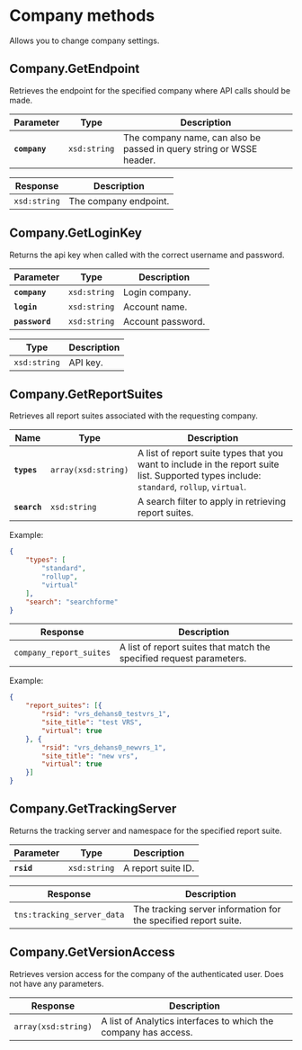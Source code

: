 # Company methods

Allows you to change company settings.

## Company.GetEndpoint

Retrieves the endpoint for the specified company where API calls should be made.

|Parameter|Type|Description|
|----|----|-----------|
|**`company`** |`xsd:string` |The company name, can also be passed in query string or WSSE header.|

|Response|Description|
|----|-----------|
|`xsd:string` |The company endpoint.|

## Company.GetLoginKey

Returns the api key when called with the correct username and password.

|Parameter|Type|Description|
|----|----|-----------|
|**`company`** |`xsd:string` |Login company.|
|**`login`** |`xsd:string` |Account name.|
|**`password`** |`xsd:string` |Account password.|

|Type|Description|
|----|-----------|
|``xsd:string`` |API key.|

## Company.GetReportSuites

Retrieves all report suites associated with the requesting company.

|Name|Type|Description|
|----|----|-----------|
|**`types`** |`array(xsd:string)` |A list of report suite types that you want to include in the report suite list. Supported types include: `standard`, `rollup`, `virtual`.|
|**`search`** |`xsd:string` |A search filter to apply in retrieving report suites.|

Example:

```json
{
    "types": [
        "standard",
        "rollup",
        "virtual"
    ],
    "search": "searchforme"
}
```

|Response|Description|
|----|-----------|
|`company_report_suites` |A list of report suites that match the specified request parameters.|

Example:

```json
{
    "report_suites": [{
        "rsid": "vrs_dehans0_testvrs_1",
        "site_title": "test VRS",
        "virtual": true
    }, {
        "rsid": "vrs_dehans0_newvrs_1",
        "site_title": "new vrs",
        "virtual": true
    }]
}
```

## Company.GetTrackingServer

Returns the tracking server and namespace for the specified report suite.

|Parameter|Type|Description|
|----|----|-----------|
|**`rsid`** |`xsd:string` |A report suite ID.|

|Response|Description|
|----|-----------|
|`tns:tracking_server_data` |The tracking server information for the specified report suite.|

## Company.GetVersionAccess

Retrieves version access for the company of the authenticated user. Does not have any parameters.

|Response|Description|
|----|-----------|
|``array(xsd:string)`` |A list of Analytics interfaces to which the company has access.|

